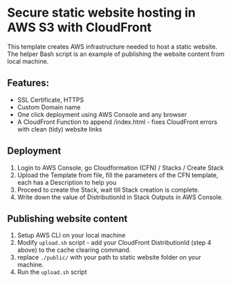 # Secure static website hosting in AWS S3 with CloudFront


This template creates AWS infrastructure needed to host a static website. The helper Bash script is an example of publishing the website content from local machine.

## Features:

- SSL Certificate, HTTPS
- Custom Domain name
- One click deployment using AWS Console and any browser
- A CloudFront Function to append /index.html - fixes CloudFront errors with clean (tidy) website links

## Deployment

1. Login to AWS Console, go Cloudformation (CFN) / Stacks / Create Stack
2. Upload the Template from file, fill the parameters of the CFN template, each has a Description to help you
3. Proceed to create the Stack, wait till Stack creation is complete.
4. Write down the value of DistributionId in Stack Outputs in AWS Console. 


## Publishing website content

1. Setup AWS CLI on your local machine
2. Modify `upload.sh` script - add your CloudFront DistributionId (step 4 above) to the cache clearing command.
3. replace `./public/` with your path to static website folder on your machine.
4. Run the `upload.sh` script